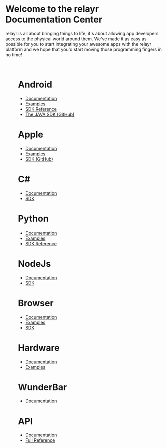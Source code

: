 <h1>Welcome to the relayr Documentation Center</h1>
<p>relayr is all about bringing things to life, it's about allowing app developers access to the physical world around them. 
We've made it as easy as possible for you to start integrating your awesome apps with the relayr platform and we hope that you'd start moving those programming fingers in no time! </p>
<br>
<div class="platforms">
  
  <figure class="android"><h1>Android<i class="flaticon-android"></i></h1>
    <ul>
      <a href="/documents/Android/Reference" target="_self"><li>Documentation <i class="fa fa-angle-right"></i></li></a> 
      <a href="/documents/Android/Examples/thermometer" target="_self"><li>Examples <i class="fa fa-angle-right"></i></li></a> 
      <a href="https://developer.relayr.io/rendered-doc/javadoc/index.html" target="_blank"><li>SDK Reference <i class="fa fa-angle-right"></i></li></a>
	<a href="https://github.com/relayr/java-sdk" target="_blank"><li>The JAVA SDK (GitHub) <i class="fa fa-github"></i></li></a>  
    </ul>

  </figure>
  <figure class="apple"><h1>Apple<i class="flaticon-apple"></i></h1>
    <ul>
      <a href="/documents/Apple/Introduction" target="_self"><li>Documentation <i class="fa fa-angle-right"></i></li></a> 
      <a href="/documents/Apple/Examples/thermometer" target="_self"><li>Examples <i class="fa fa-angle-right"></i></li></a> 
      <a href="https://github.com/relayr/apple-sdk" target="_blank"><li>SDK (GitHub) <i class="fa fa-github"></i></li></a> 
    </ul>
  </figure>
  <figure class="csharp"><h1>C#<br><i class="flaticon-csharp
  "></i></h1>
    <ul>
      <a href="/documents/CSharp/Reference" target="_self"><li>Documentation <i class="fa fa-angle-right"></i></li></a> 
      <a href="/documents/CSharp/Csharp" target="_self" ><li>SDK <i class="fa fa-angle-right"></i></li></a> 
    </ul>
  </figure>
  <figure class="python"><h1>Python<br><i class="flaticon-python"></i></h1>
    <ul>
      <a href="/documents/Python/Introduction" target="_self"><li>Documentation <i class="fa fa-angle-right"></i></li></a> 
      <a href="http://relayr.readthedocs.org/en/latest/examples.html" target="_blank"><li>Examples <i class="fa fa-angle-right"></i></li></a> 
      <a href="http://relayr.readthedocs.org/en/latest/" target="_blank"><li>SDK Reference <i class="fa fa-angle-right"></i></li></a> 
    </ul>
  </figure>
  <figure class="nodejs"><h1>NodeJs<br><i class="flaticon-js"></i></h1>
    <ul>
      <a href="/documents/Nodejs/Reference" target="_self"><li>Documentation <i class="fa fa-angle-right"></i></li></a> 
      <a href="https://developer.relayr.io/documents/Nodejs/nodejs" target="_self"><li>SDK <i class="fa fa-angle-right"></i></li></a> 
    </ul>
  </figure>
  <figure class="browser"><h1>Browser<br><i class="flaticon-html"></i></h1>
    <ul>
      <a href="/documents/Browser/Introduction" target="_self"><li>Documentation <i class="fa fa-angle-right"></i></li></a>
  		<a href="/documents/Browser/Examples/canttouchthis" target="_self"><li>Examples <i class="fa fa-angle-right"></i></li></a>  
      <a href="/documents/Browser/JavaScriptSDK" target="_self"><li>SDK <i class="fa fa-angle-right"></i></li></a> 
    </ul>
  </figure>  
  <figure class="csharp"><h1>Hardware<br><i class="flaticon-embedded"></i></h1>
    <ul>
      <a href="/documents/Hardware/Introduction" target="_self"><li>Documentation <i class="fa fa-angle-right"></i></li></a> 
      <a href="/documents/Hardware/Examples/sampleapps" target="_self"><li>Examples <i class="fa fa-angle-right"></i></li></a> 
    </ul>
  </figure>  

  <figure class="apple"><h1>WunderBar <i class="icon-wunderbar-logo"></i><br></h1>
    <ul>
      <a href="/documents/WunderBar/Introduction" target="_self"><li>Documentation <i class="fa fa-angle-right"></i></li></a> 
    </ul>
  </figure>
  <figure class="python"><h1>API<br><i class="flaticon-cloud"></i></h1>
    <ul>
      <a href="/documents/relayrAPI/Introduction" target="_self"><li>Documentation <i class="fa fa-angle-right"></i></li></a> 
      <a href="http://docs.wunderbarregistration.apiary.io/" target="_blank"><li>Full Reference<i class="fa fa-angle-right"></i></li></a> 
    </ul>
  </figure>  

  <div id="repo2"></div>
</div>
